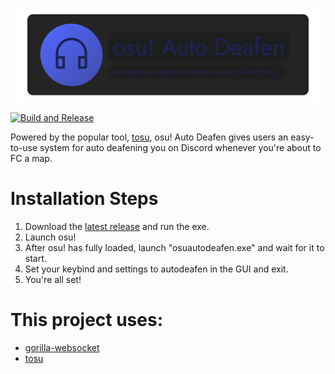 ![banner](./assets/osuautodeafen-banner.png)

[![Build and Release](https://github.com/daftuyda/osuautodeafen/actions/workflows/go.yml/badge.svg)](https://github.com/daftuyda/osuautodeafen/actions/workflows/go.yml)

Powered by the popular tool, [tosu](https://github.com/KotRikD/tosu), osu! Auto Deafen gives users an easy-to-use system for auto deafening you on Discord whenever you're about to FC a map.

# Installation Steps
1. Download the [latest release](https://github.com/daftuyda/osuautodeafen/releases/latest) and run the exe.
1. Launch osu! 
1. After osu! has fully loaded, launch "osuautodeafen.exe" and wait for it to start.
1. Set your keybind and settings to autodeafen in the GUI and exit.
1. You're all set!

# This project uses:
* [gorilla-websocket](https://github.com/gorilla/websocket)
* [tosu](ttps://github.com/KotRikD/tosu)
